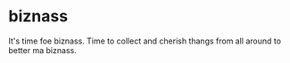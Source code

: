 biznass
=======

It's time foe biznass. Time to collect and cherish thangs from all around to better ma biznass.
